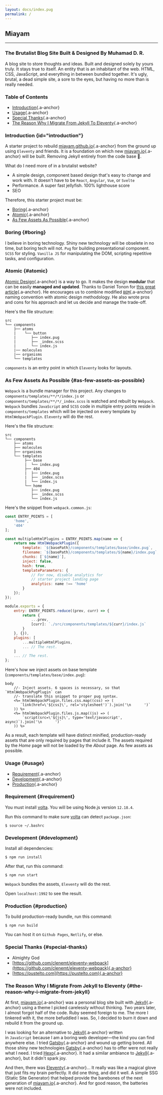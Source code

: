 ```yaml
---
layout: docs/index.pug
permalink: /
---
```

## Miayam
---------
### The Brutalist Blog Site Built & Designed By Muhamad D. R.

A blog site to store thoughts and ideas. Built and designed solely by yours
truly. It stays true to itself. An entity that is an inhabitant of the
web. HTML, CSS, JavaScript, and everything in between bundled together. It's
ugly, brutal, a dead simple site, a sore to the eyes, but having no more than
is really needed.

### Table of Contents
- [Introduction](#introduction){.a-anchor}
- [Usage](#usage){.a-anchor}
- [Special Thanks](#special-thanks){.a-anchor}
- [The Reason Why I Migrate From Jekyll To Eleventy](#the-reason-why-i-migrate-from-jekyll){.a-anchor}

### Introduction {id="introduction"}
A starter project to rebuild [miayam.github.io](https://miayam.github.io){.a-anchor} from the
ground up using `Eleventy` and friends. It is a foundation on which
new [miayam.io](https://miayam.io){.a-anchor} will be built. Removing Jekyll
entirely from the code base 💩.

What do I need more of in a brutalist website?
- A simple design, component based design that's easy to change and work with.
It doesn't have to be `React`, `Angular`, `Vue`, or `Svelte`
- Performance. A super fast jellyfish. 100% lighthouse score
- SEO

Therefore, this starter project must be:
- [Boring](#boring){.a-anchor}
- [Atomic](#atomic){.a-anchor}
- [As Few Assets As Possible](#as-few-assets-as-possible){.a-anchor}

### Boring {#boring}
I believe in boring technology. Shiny new technology will be obselete in no
time, but boring tech will not. `Pug` for building presentational component.
`SCSS` for styling. `Vanilla JS` for manipulating the DOM, scripting repetitive tasks,
and configuration.

### Atomic {#atomic}
[Atomic Design](https://bradfrost.com/blog/post/atomic-web-design/){.a-anchor} is a way to go.
It makes the design **modular** that can be easily **managed and updated**. Thanks to
Daniel Tonon for
[this great article](https://css-tricks.com/abem-useful-adaptation-bem/){.a-anchor}.
He encourages us to combine modified [`BEM`](https://www.smashingmagazine.com/2018/06/bem-for-beginners/){.a-anchor} naming convention with atomic design
methodology. He also wrote pros and cons for his approach and let us decide
and manage the trade-off.

Here's the file structure:

```
src
└── components
    ├── atoms
    |    └── button
    |       ├── index.pug
    |       ├── _index.scss
    |       └── index.js
    |── molecules
    |── organisms
    └── templates
```

`components` is an entry point in which `Eleventy` looks for layouts.

### As Few Assets As Possible {#as-few-assets-as-possible}
`Webpack` is a bundle manager  for this project.
Any changes to `components/templates/**/*/index.js` or `components/templates/**/*/_index.scss` is
watched and rebuilt by `Webpack`. `Webpack` bundles `JavaScript` and `SCSS` code in multiple entry points
reside in `components/templates` which will be injected on every template by `HtmlWebpackPlugin`.
`Eleventy` will do the rest.

Here's the file structure:
```
src
└── components 
    ├── atoms
    ├── molecules
    ├── organisms
    └── templates
         ├── base
         |  └── index.pug
         ├── 404
         |  ├── index.pug
         |  ├── _index.scss
         |  └── index.js
         └── home
            ├── index.pug
            ├── _index.scss
            └── index.js
```

Here's the snippet from `webpack.common.js`:
```js
const ENTRY_POINTS = [
    'home',
    '404'
];

const multipleHtmlPlugins = ENTRY_POINTS.map(name => {
    return new HtmlWebpackPlugin({
        template: `${basePath}/components/templates/base/index.pug`,
        filename: `${basePath}/components/templates/${name}/index.pug`,
        chunks: [`${name}`],
        inject: false,
        hash: true,
        templateParameters: {
            // For now, disable analytics for
            // starter project landing page
            analytics: name !== 'home'
        }
    });
});

module.exports = {
    entry: ENTRY_POINTS.reduce((prev, curr) => {
        return {
            ...prev,
            [curr]: `./src/components/templates/${curr}/index.js`
        }
    }, {}),
    plugins: [
        ...multipleHtmlPlugins,
        ... // The rest.
    ]
    ... // The rest.
};
```

Here's how we inject assets on base template (`components/templates/base/index.pug`):
```pug
body
    //- Inject assets. 6 spaces is necessary, so that `HtmlWebpackPugPlugin` can
    //- translate this snippet to proper pug syntax.
    <%= htmlWebpackPlugin.files.css.map((css) => (
       `link(href=\'${css}\', rel='stylesheet')`).join('\n      ')`
    )) %>
    <%= htmlWebpackPlugin.files.js.map((js) => (
        `script(src=\'${js}\', type='text/javascript', async)`).join('\n      ')`
    )) %>
```

As a result, each template will have distinct minified, production-ready assets that are only required by pages that include it. The assets required by the *Home* page will not be loaded by the *About* page. As few assets as possible.

### Usage {#usage}
- [Requirement](#requirement){.a-anchor}
- [Development](#development){.a-anchor}
- [Production](#production){.a-anchor}

### Requirement {#requirement}
You must install [volta](https://volta.sh/). You will be using Node.js version `12.18.4`.

Run this command to make sure [volta](https://volta.sh/) can detect `package.json`:

```
$ source ~/.bashrc
```

### Development {#development}
Install all dependencies:

```
$ npm run install
```

After that, run this command:

```
$ npm run start
```

`Webpack` bundles the assets, `Eleventy` will do the rest.

Open `localhost:1992` to see the result.


### Production {#production}
To build production-ready bundle, run this command:

```
$ npm run build
```

You can host it on `Github Pages`, `Netlify`, or else.

### Special Thanks {#special-thanks}
- Almighty God
- [https://github.com/clenemt/eleventy-webpack](https://github.com/clenemt/eleventy-webpack){.a-anchor}
- [https://pustelto.com](https://pustelto.com){.a-anchor}


### The Reason Why I Migrate From Jekyll to Eleventy {#the-reason-why-i-migrate-from-jekyll}
At first, [miayam.io](https://miayam.io){.a-anchor} was a personal blog site built with [Jekyll](https://jekyllrb.com/){.a-anchor}
using a theme I picked carelessly without thinking. Two years later, I almost forgot half of the code.
Ruby seemed foreign to me. The more I tinkered with it, the more befuddled I was. So, I decided to burn
it down and rebuild it from the ground up.

I was looking for an alternative to [Jekyll](https://jekyllrb.com/){.a-anchor} written in `JavaScript` because I am a boring
web developer—the kind you can find anywhere else. I tried [Gatsby](https://www.gatsbyjs.com/){.a-anchor} and wound up
getting bored. All those shiny new technologies [Gatsby](https://www.gatsbyjs.com/){.a-anchor} has to offer were not really
what I need. I tried [Hexo](https://hexo.io/){.a-anchor}. It had a similar ambiance to
[Jekyll](https://jekyllrb.com/){.a-anchor}, but it didn't spark joy.

And then, there was [Eleventy](https://www.11ty.dev/){.a-anchor}... It really was like a magical glove that just fits my
brain perfectly. It did one thing, and did it well. A simple SSG (Static Site Generator) that helped
provide the barebones of the next generation of [miayam.io](https://miayam.io){.a-anchor}. And for good reason, the batteries were not included.

